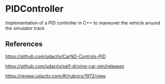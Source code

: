 # PIDController
Implementation of a PID controller in C++ to maneuver the vehicle around the simulator track

## References
https://github.com/udacity/CarND-Controls-PID

https://github.com/udacity/self-driving-car-sim/releases

https://review.udacity.com/#!/rubrics/1972/view
